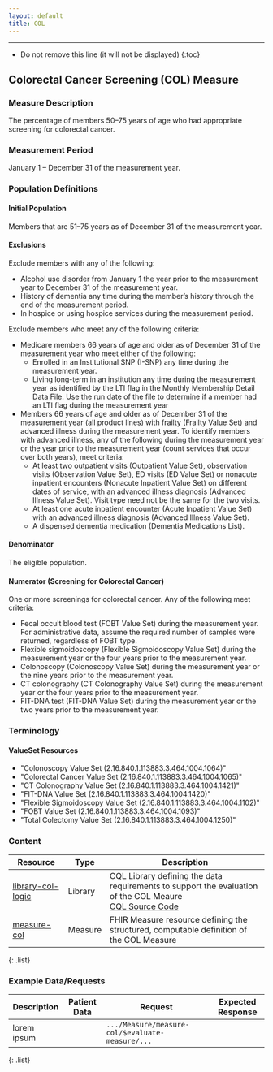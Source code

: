 ```yaml
---
layout: default
title: COL
---
```


---

<!-- TOC  the css styling for this is \pages\assets\css\project.css under 'markdown-toc'-->

* Do not remove this line (it will not be displayed)
{:toc}

## Colorectal Cancer Screening (COL) Measure

### Measure Description

The percentage of members 50–75 years of age who had appropriate screening for colorectal cancer.

### Measurement Period

January 1 – December 31 of the measurement year.

### Population Definitions

#### Initial Population

Members that are 51–75 years as of December 31 of the measurement year.

#### Exclusions

Exclude members with any of the following:
*  Alcohol use disorder from January 1 the year prior to the measurement year to December 31 of the measurement year.
*  History of dementia any time during the member’s history through the end of the measurement period.
*  In hospice or using hospice services during the measurement period.

Exclude members who meet any of the following criteria:
* Medicare members 66 years of age and older as of December 31 of the measurement year who meet either of the following:
  * Enrolled in an Institutional SNP (I-SNP) any time during the measurement year.
  * Living long-term in an institution any time during the measurement year as identified by the LTI flag in the Monthly Membership Detail Data File. Use the run date of the file to determine if a member had an LTI flag during the measurement year
* Members 66 years of age and older as of December 31 of the measurement year (all product lines) with frailty (Frailty Value Set) and advanced illness during the measurement year. To identify members with advanced illness, any of the following during the measurement year or the year prior to the measurement year (count services that occur over both years), meet criteria:
  * At least two outpatient visits (Outpatient Value Set), observation visits (Observation Value Set), ED visits (ED Value Set) or nonacute inpatient encounters (Nonacute Inpatient Value Set) on different dates of service, with an advanced illness diagnosis (Advanced Illness Value Set). Visit type need not be the same for the two visits.
  * At least one acute inpatient encounter (Acute Inpatient Value Set) with an advanced illness diagnosis (Advanced Illness Value Set).
  * A dispensed dementia medication (Dementia Medications List).

#### Denominator

The eligible population.

#### Numerator (Screening for Colorectal Cancer)
One or more screenings for colorectal cancer. Any of the following meet criteria:
* Fecal occult blood test (FOBT Value Set) during the measurement year. For administrative data, assume the required number of samples were returned, regardless of FOBT type.
* Flexible sigmoidoscopy (Flexible Sigmoidoscopy Value Set) during the measurement year or the four years prior to the measurement year.
* Colonoscopy (Colonoscopy Value Set) during the measurement year or the nine years prior to the measurement year.
* CT colonography (CT Colonography Value Set) during the measurement year or the four years prior to the measurement year.
* FIT-DNA test (FIT-DNA Value Set) during the measurement year or the two years prior to the measurement year.

### Terminology

#### ValueSet Resources

* "Colonoscopy Value Set (2.16.840.1.113883.3.464.1004.1064)"
* "Colorectal Cancer Value Set (2.16.840.1.113883.3.464.1004.1065)"
* "CT Colonography Value Set (2.16.840.1.113883.3.464.1004.1421)"
* "FIT-DNA Value Set (2.16.840.1.113883.3.464.1004.1420)"
* "Flexible Sigmoidoscopy Value Set (2.16.840.1.113883.3.464.1004.1102)"
* "FOBT Value Set (2.16.840.1.113883.3.464.1004.1093)"
* "Total Colectomy Value Set (2.16.840.1.113883.3.464.1004.1250)"

### Content

| Resource | Type | Description |
| --- | --- | ------ |
| [library-col-logic](Library-library-col-logic.html) | Library | CQL Library defining the data requirements to support the evaluation of the COL Meaure <br/> [CQL Source Code](col-cql.html) |
| [measure-col](Measure-measure-col.html) | Measure | FHIR Measure resource defining the structured, computable definition of the COL Measure |
{: .list}

### Example Data/Requests

| Description | Patient Data | Request | Expected Response |
| ------ | ---- | ------ | --- |
| lorem ipsum |  | `.../Measure/measure-col/$evaluate-measure/...` |  |
{: .list}
